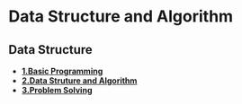 # Data Structure and Algorithm

## Data Structure

- **[1.Basic Programming](1_Basic_programming/ReadMe.md)**
- **[2.Data Struture and Algorithm](2_Data_Structure_And_Algorithm/DSAReadMe.md)**
- **[3.Problem Solving](3_Problem_Solving/300_Challeges_CodeForce/300_challenges_codeForce.md)**